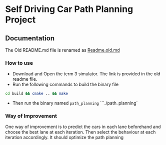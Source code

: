 # Self Driving Car Path Planning Project

## Documentation
The Old README.md file is renamed as [Readme.old.md](#Readme.old.md)

### How to use
- Download and Open the term 3 simulator. The link is provided in the old readme file.
- Run the following commands to build the binary file
```bash
cd build && cmake .. && make
```
- Then run the binary named `path_planning`
```./path_planning` 




### Way of Improvement

One way of improvement is to predict the cars in each lane beforehand and choose the best lane at each iteration. Then select the behaviour at each iteration accordingly. It should optimize the path planning